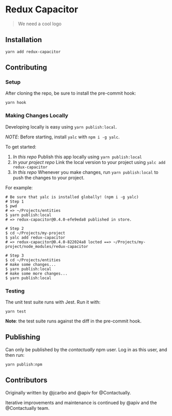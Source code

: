 # Redux Capacitor
> We need a cool logo

## Installation

```
yarn add redux-capacitor
```

## Contributing

### Setup

After cloning the repo, be sure to install the pre-commit hook:

```
yarn hook
```

### Making Changes Locally

Developing locally is easy using `yarn publish:local`.

*NOTE*: Before starting, install `yalc` with `npm i -g yalc`.

To get started:

1) *In this repo* Publish this app locally using `yarn publish:local`
2) *In your project repo* Link the local version to your project using `yalc add redux-capacitor`
3) *In this repo* Whenever you make changes, run `yarn publish:local` to push the changes to your project.

For example:
```
# Be sure that yalc is installed globally! (npm i -g yalc)
# Step 1
$ pwd
# => ~/Projects/entities
$ yarn publish:local
# => redux-capacitor@0.4.0-efe9eda8 published in store.

# Step 2
$ cd ~/Projects/my-project
$ yalc add redux-capacitor
# => redux-capacitor@0.4.0-822024a8 locted ==> ~/Projects/my-project/node_modules/redux-capacitor

# Step 3
$ cd ~/Projects/entities
# make some changes...
$ yarn publish:local
# make some more changes...
$ yarn publish:local
```

### Testing

The unit test suite runs with Jest. Run it with:

```
yarn test
```

**Note**: the test suite runs against the diff in the pre-commit hook.

## Publishing

Can only be published by the *contactually* npm user. Log in as this user, and then run:

```
yarn publish:npm
```

## Contributors

Originally written by @jcarbo and @apiv for @Contactually.

Iterative improvements and maintenance is continued by @apiv and the @Contactually team.

